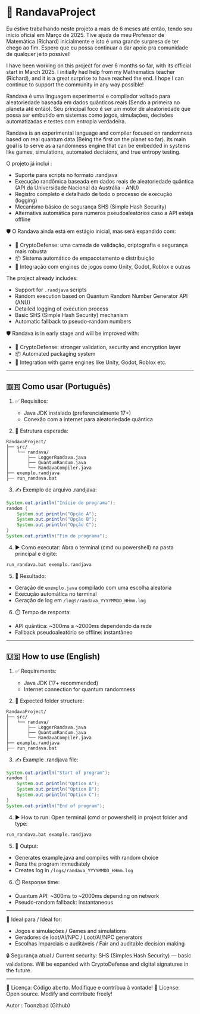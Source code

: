# 🎲 RandavaProject

Eu estive trabalhando neste projeto a mais de 6 meses até então, tendo seu inicio oficial em Março de 2025. Tive ajuda de meu Professor de Matemática (Richard) inicialmente e isto é uma grande surpresa de ter chego ao fim. Espero que eu possa continuar a dar apoio pra comunidade de qualquer jeito possível! 

I have been working on this project for over 6 months so far, with its official start in March 2025. I initially had help from my Mathematics teacher (Richard), and it is a great surprise to have reached the end. I hope I can continue to support the community in any way possible!

Randava é uma linguagem experimental e compilador voltado para aleatoriedade baseada em dados quânticos reais (Sendo a primeira no planeta até então). Seu principal foco é ser um motor de aleatoriedade que possa ser embutido em sistemas como jogos, simulações, decisões automatizadas e testes com entropia verdadeira.

Randava is an experimental language and compiler focused on randomness based on real quantum data (Being the first on the planet so far). Its main goal is to serve as a randomness engine that can be embedded in systems like games, simulations, automated decisions, and true entropy testing.

O projeto já inclui : 
- Suporte para scripts no formato .randjava
- Execução randômica baseada em dados reais de aleatoriedade quântica (API da Universidade Nacional da Austrália – ANU)
- Registro completo e detalhado de todo o processo de execução (logging)
- Mecanismo básico de segurança SHS (Simple Hash Security)
- Alternativa automática para números pseudoaleatórios caso a API esteja offline

🛡️ O Randava ainda está em estágio inicial, mas será expandido com:
- 🔐 CryptoDefense: uma camada de validação, criptografia e segurança mais robusta
- 📦 Sistema automático de empacotamento e distribuição
- 🧩 Integração com engines de jogos como Unity, Godot, Roblox e outras

The project already includes:
- Support for `.randjava` scripts
- Random execution based on Quantum Random Number Generator API (ANU)
- Detailed logging of execution process
- Basic SHS (Simple Hash Security) mechanism
- Automatic fallback to pseudo-random numbers

🛡️ Randava is in early stage and will be improved with:
- 🔐 CryptoDefense: stronger validation, security and encryption layer
- 📦 Automated packaging system
- 🧩 Integration with game engines like Unity, Godot, Roblox etc.

---

## 🇧🇷 Como usar (Português)

1. ✅ Requisitos:
   - Java JDK instalado (preferencialmente 17+)
   - Conexão com a internet para aleatoriedade quântica

2. 📁 Estrutura esperada:
```
RandavaProject/
├── src/
│   └── randava/
│       ├── LoggerRandava.java
│       ├── QuantumRandum.java
│       └── RandavaCompiler.java
├── exemplo.randjava
├── run_randava.bat
```

3. ✍️ Exemplo de arquivo .randjava:
```java
System.out.println("Início do programa");
random {
    System.out.println("Opção A");
    System.out.println("Opção B");
    System.out.println("Opção C");
}
System.out.println("Fim do programa");
```

4. ▶️ Como executar:
Abra o terminal (cmd ou powershell) na pasta principal e digite:

```bash
run_randava.bat exemplo.randjava
```

5. 📄 Resultado:
- Geração de `exemplo.java` compilado com uma escolha aleatória
- Execução automática no terminal
- Geração de log em `/logs/randava_YYYYMMDD_HHmm.log`

6. ⏱️ Tempo de resposta:
- API quântica: ~300ms a ~2000ms dependendo da rede
- Fallback pseudoaleatório se offline: instantâneo

---

## 🇺🇸 How to use (English)

1. ✅ Requirements:
   - Java JDK (17+ recommended)
   - Internet connection for quantum randomness

2. 📁 Expected folder structure:
```
RandavaProject/
├── src/
│   └── randava/
│       ├── LoggerRandava.java
│       ├── QuantumRandum.java
│       └── RandavaCompiler.java
├── example.randjava
├── run_randava.bat
```

3. ✍️ Example .randjava file:
```java
System.out.println("Start of program");
random {
    System.out.println("Option A");
    System.out.println("Option B");
    System.out.println("Option C");
}
System.out.println("End of program");
```

4. ▶️ How to run:
Open terminal (cmd or powershell) in project folder and type:

```bash
run_randava.bat example.randjava
```

5. 📄 Output:
- Generates example.java and compiles with random choice
- Runs the program immediately
- Creates log in `/logs/randava_YYYYMMDD_HHmm.log`

6. ⏱️ Response time:
- Quantum API: ~300ms to ~2000ms depending on network
- Pseudo-random fallback: instantaneous

---

🧠 Ideal para / Ideal for:
- Jogos e simulações / Games and simulations
- Geradores de loot/AI/NPC / Loot/AI/NPC generators
- Escolhas imparciais e auditáveis / Fair and auditable decision making

🔒 Segurança atual / Current security: SHS (Simples Hash Security) — basic validations. Will be expanded with CryptoDefense and digital signatures in the future.

---

📌 Licença: Código aberto. Modifique e contribua à vontade!
📌 License: Open source. Modify and contribute freely!

Autor : Toonzbad (Github) 
